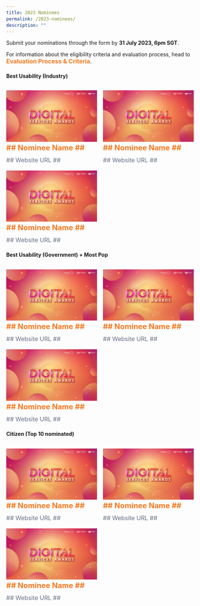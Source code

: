 ```yaml
---
title: 2023 Nominees
permalink: /2023-nominees/
description: ""
---
```

<style type="text/css">
.content h4 {
    color: #B41E8E;
    font-weight: 700;
}
.winner {
    font-size: 1.25rem;
    color: #F47920;
    font-weight: 700;
    line-height: 1.3 !important;
    margin-top: 0;
	  margin-bottom:8px;
}
.classification {
    font-size: 1rem;
    color: #667085;
    line-height: 1.5 !important;
}
.grid-container {
    display: grid;
    gap: 1rem;
	  grid-template-columns: repeat(auto-fit, minmax(15rem, 3fr));
    justify-content: center;
	padding-top:12px;
}
</style>

<div>
	<p>Submit your nominations through the form by <strong>31 July 2023, 6pm SGT</strong>.</p>
  <p>For information about the eligibility criteria and evaluation process, head to <span style="font-size: 1.0rem;" class="winner">Evaluation Process &amp; Criteria</span>.</p>
</div>

<h4 class="has-text-centered">Best Usability (Industry)</h4>
<div class="grid-container">
	<div class="content">
		<div><img alt="" src="/images/digitalservicesawards.jpg"></div>
		<div class="winner">## Nominee Name ##</div>
		<div class="classification">## Website URL ##</div>
	</div>
	<div class="content">
		<div><img alt="" src="/images/digitalservicesawards.jpg"></div>
		<div class="winner">## Nominee Name ##</div>
		<div class="classification">## Website URL ##</div>
	</div>
	<div class="content">
		<div><img alt="" src="/images/digitalservicesawards.jpg"></div>
		<div class="winner">## Nominee Name ##</div>
		<div class="classification">## Website URL ##</div>
	</div>		
</div>

<h4 class="has-text-centered">Best Usability (Government) + Most Pop</h4>
<div class="grid-container">
	<div class="content">
		<div><img alt="" src="/images/digitalservicesawards.jpg"></div>
		<div class="winner">## Nominee Name ##</div>
		<div class="classification">## Website URL ##</div>
	</div>
	<div class="content">
		<div><img alt="" src="/images/digitalservicesawards.jpg"></div>
		<div class="winner">## Nominee Name ##</div>
		<div class="classification">## Website URL ##</div>
	</div>
	<div class="content">
		<div><img alt="" src="/images/digitalservicesawards.jpg"></div>
		<div class="winner">## Nominee Name ##</div>
		<div class="classification">## Website URL ##</div>
	</div>		
</div>

<h4 class="has-text-centered">Citizen (Top 10 nominated)</h4>
<div class="grid-container">
	<div class="content">
		<div><img alt="" src="/images/digitalservicesawards.jpg"></div>
		<div class="winner">## Nominee Name ##</div>
		<div class="classification">## Website URL ##</div>
	</div>
	<div class="content">
		<div><img alt="" src="/images/digitalservicesawards.jpg"></div>
		<div class="winner">## Nominee Name ##</div>
		<div class="classification">## Website URL ##</div>
	</div>
	<div class="content">
		<div><img alt="" src="/images/digitalservicesawards.jpg"></div>
		<div class="winner">## Nominee Name ##</div>
		<div class="classification">## Website URL ##</div>
	</div>		
</div>